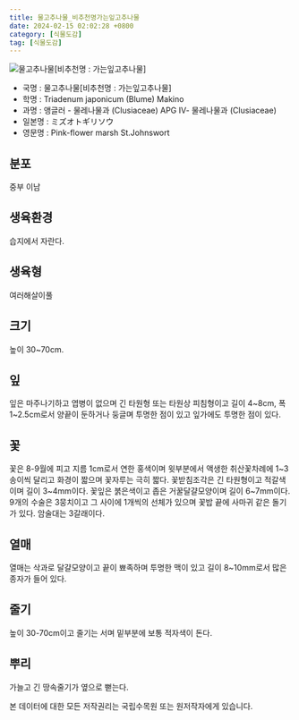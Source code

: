 ```yaml
---
title: 물고추나물_비추천명가는잎고추나물
date: 2024-02-15 02:02:28 +0800
category: [식물도감]
tag: [식물도감]
---
```




![물고추나물[비추천명 : 가는잎고추나물]](/fileUpload/plants/basic/Guttiferae/Triadenum/7180/1_th2.JPG)
- 국명 : 물고추나물[비추천명 : 가는잎고추나물]
- 학명 : Triadenum japonicum (Blume) Makino
- 과명 : 앵글러 - 물레나물과 (Clusiaceae) APG Ⅳ- 물레나물과 (Clusiaceae)
- 일본명 : ミズオトギリソウ
- 영문명 : Pink-flower marsh St.Johnswort


## 분포
중부 이남
## 생육환경
습지에서 자란다.
## 생육형
여러해살이풀
## 크기
높이 30~70cm.
## 잎
잎은 마주나기하고 엽병이 없으며 긴 타원형 또는 타원상 피침형이고 길이 4~8cm, 폭 1~2.5cm로서 양끝이 둔하거나 둥글며 투명한 점이 있고 잎가에도 투명한 점이 있다.
## 꽃
꽃은 8-9월에 피고 지름 1cm로서 연한 홍색이며 윗부분에서 액생한 취산꽃차례에 1~3송이씩 달리고 화경이 짧으며 꽃자루는 극히 짧다. 꽃받침조각은 긴 타원형이고 적갈색이며 길이 3~4mm이다. 꽃잎은 붉은색이고 좁은 거꿀달걀모양이며 길이 6~7mm이다. 9개의 수술은 3뭉치이고 그 사이에 1개씩의 선체가 있으며 꽃밥 끝에 사마귀 같은 돌기가 있다. 암술대는 3갈래이다.
## 열매
열매는 삭과로 달걀모양이고 끝이 뾰족하며 투명한 맥이 있고 길이 8~10mm로서 많은 종자가 들어 있다.
## 줄기
높이 30-70cm이고 줄기는 서며 밑부분에 보통 적자색이 돈다.
## 뿌리
가늘고 긴 땅속줄기가 옆으로 뻗는다.






본 데이터에 대한 모든 저작권리는 국립수목원 또는 원저작자에게 있습니다.
